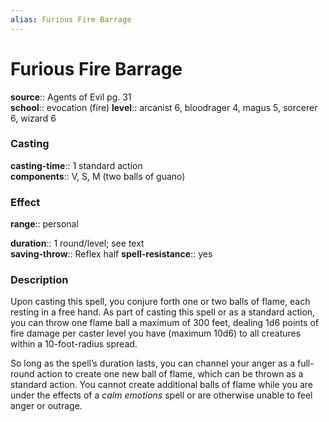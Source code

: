 ```yaml
---
alias: Furious Fire Barrage
---
```


# Furious Fire Barrage 

**source**:: Agents of Evil pg. 31  
**school**:: evocation (fire)
**level**:: arcanist 6, bloodrager 4, magus 5, sorcerer 6, wizard 6

### Casting 

**casting-time**:: 1 standard action  
**components**:: V, S, M (two balls of guano)

### Effect 

**range**:: personal  
  
**duration**:: 1 round/level; see text  
**saving-throw**:: Reflex half
**spell-resistance**:: yes

### Description 

Upon casting this spell, you conjure forth one or two balls of flame, each resting in a free hand. As part of casting this spell or as a standard action, you can throw one flame ball a maximum of 300 feet, dealing 1d6 points of fire damage per caster level you have (maximum 10d6) to all creatures within a 10-foot-radius spread.  
  
So long as the spell’s duration lasts, you can channel your anger as a full-round action to create one new ball of flame, which can be thrown as a standard action. You cannot create additional balls of flame while you are under the effects of a *calm emotions* spell or are otherwise unable to feel anger or outrage.
